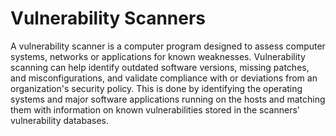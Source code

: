 # Vulnerability Scanners

A vulnerability scanner is a computer program designed to assess computer systems, networks or applications for known weaknesses.
Vulnerability scanning can help identify outdated software versions, missing patches, and misconfigurations, and validate compliance with or deviations from an organization's security policy.
This is done by identifying the operating systems and major software applications running on the hosts and matching them with information on known vulnerabilities stored in the scanners' vulnerability databases.
